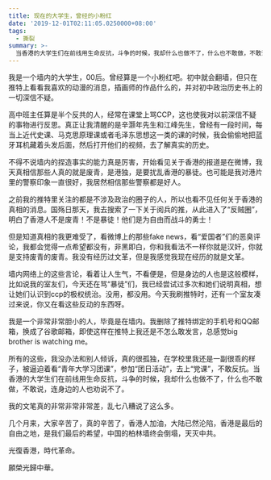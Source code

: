 ```yaml
---
title: 现在的大学生，曾经的小粉红
date: '2019-12-01T02:11:05.0250000+08:00'
tags:
  - 撕裂
summary: >-
  当香港的大学生们在前线用生命反抗，斗争的时候，我却什么也做不了，什么也不敢做，不敢说，连身边的人也劝说不了。
---
```


我是一个墙内的大学生，00后。曾经算是一个小粉红吧。初中就会翻墙，但只在推特上看看我喜欢的动漫的消息，插画师的作品什么的，并对初中政治历史书上的一切深信不疑。

高中班主任算是半个反共的人，经常在课堂上骂CCP，这也使我对以前深信不疑的事物进行反思。真正让我清醒的是辛灏年先生和江峰先生，曾经有一段时间，每当上近代史课、马克思原理课或者毛泽东思想这一类的课的时候，我会偷偷地把蓝牙耳机藏着头发后面，然后打开他们的视频，去了解真实的历史。

不得不说墙内的捏造事实的能力真是厉害，开始看见关于香港的报道是在微博，我天真相信那些人真的就是废青，是港独，是要扰乱香港的暴徒。也可能是我对港片里的警察印象一直很好，我居然相信那些警察都是好人。

之前我的推特里关注的都是不涉及政治的圈子的人，所以也看不见任何关于香港的真相的消息。国殇日那天，我去搜索了一下关于阅兵的推，从此进入了“反贼圈”，明白了香港人不是废青！不是暴徒！他们是为自由而战斗的勇士！

但是知道真相的我更难受了，看微博上的那些fake news，看“爱国者”们的恶臭评论，我都会觉得一点希望都没有，非黑即白，你和我看法不一样你就是汉奸，你就是支持废青的废青。我没有经历过文革，但是我感觉我现在经历的就是文革。

墙内网络上的这些言论，看着让人生气，不看便是，但是身边的人也是这般模样，比如说我的室友们，今天还在骂“暴徒”们，我已经尝试过多次和她们说明真相，想让她们认识到ccp的极权统治。没用，都没用。今天我刷推特时，还有一个室友凑过来说，你又在看这些反动的东西呀。

我是一个非常非常胆小的人，毕竟是在墙内。我删除了推特绑定的手机号和QQ邮箱，换成了谷歌邮箱，即使这样在推特上我还是不怎么敢发言，总感觉big brother is watching me。

所有的这些，我没办法和别人倾诉，真的很孤独，在学校里我还是一副很乖的样子，被逼迫着看“青年大学习团课”，参加“团日活动”，去上“党课”，不敢反抗。当香港的大学生们在前线用生命反抗，斗争的时候，我却什么也做不了，什么也不敢做，不敢说，连身边的人也劝说不了。

我的文笔真的非常非常非常差，乱七八糟说了这么多。

几个月来，大家辛苦了，真的辛苦了，香港人加油，大陆已然沦陷，香港是最后的自由之地，是我们最后的希望，中国的柏林墙终会倒塌，天灭中共。

光復香港，時代革命。

願榮光歸中華。
